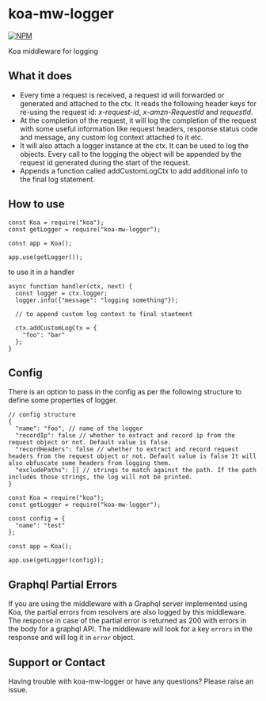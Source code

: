 # koa-mw-logger

[![NPM](https://nodei.co/npm/koa-mw-logger.png?downloads=true)](https://www.npmjs.com/package/koa-mw-logger/)

Koa middleware for logging

## What it does
- Every time a request is received, a request id will forwarded or generated and attached to the ctx. It reads the following header keys for re-using the request id: *x-request-id*, *x-amzn-RequestId* and *requestId*.
- At the completion of the request, it will log the completion of the request with some useful information like request headers, response status code and message, any custom log context attached to it etc.
- It will also attach a logger instance at the ctx. It can be used to log the objects. Every call to the logging the object will be appended by the request id generated during the start of the request.
- Appends a function called addCustomLogCtx to add additional info to the final log statement.

## How to use
```
const Koa = require("koa");
const getLogger = require("koa-mw-logger");

const app = Koa();

app.use(getLogger());
```

to use it in a handler
```
async function handler(ctx, next) {
  const logger = ctx.logger;
  logger.info({"message": "logging something"});

  // to append custom log context to final staetment

  ctx.addCustomLogCtx = {
    "foo": "bar"
  };
}
```

## Config
There is an option to pass in the config as per the following structure to define some properties of logger.

```
// config structure
{
  "name": "foo", // name of the logger
  "recordIp": false // whether to extract and record ip from the request object or not. Default value is false.
  "recordHeaders": false // whether to extract and record request headers from the request object or not. Default value is false It will also obfuscate some headers from logging them.
  "excludePaths": [] // strings to match against the path. If the path includes those strings, the log will not be printed.
}

```

```
const Koa = require("koa");
const getLogger = require("koa-mw-logger");

const config = {
  "name": "test"
};

const app = Koa();

app.use(getLogger(config));
```

## Graphql Partial Errors
If you are using the middleware with a Graphql server implemented using Koa, the partial errors from resolvers are also logged by this middleware. The response in case of the partial error is returned as 200 with errors in the body for a graphql API. The middleware will look for a key `errors` in the response and will log it in `error` object.

## Support or Contact
Having trouble with koa-mw-logger or have any questions? Please raise an issue.
